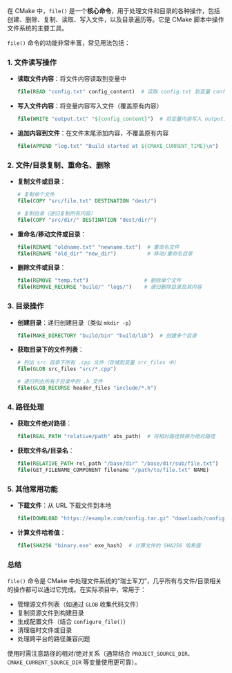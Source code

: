 在 CMake 中，`file()` 是一个**核心命令**，用于处理文件和目录的各种操作，包括创建、删除、复制、读取、写入文件，以及目录遍历等。它是 CMake 脚本中操作文件系统的主要工具。

`file()` 命令的功能非常丰富，常见用法包括：


### 1. 文件读写操作
- **读取文件内容**：将文件内容读取到变量中
  ```cmake
  file(READ "config.txt" config_content)  # 读取 config.txt 到变量 config_content
  ```

- **写入文件内容**：将变量内容写入文件（覆盖原有内容）
  ```cmake
  file(WRITE "output.txt" "${config_content}")  # 将变量内容写入 output.txt
  ```

- **追加内容到文件**：在文件末尾添加内容，不覆盖原有内容
  ```cmake
  file(APPEND "log.txt" "Build started at ${CMAKE_CURRENT_TIME}\n")
  ```


### 2. 文件/目录复制、重命名、删除
- **复制文件或目录**：
  ```cmake
  # 复制单个文件
  file(COPY "src/file.txt" DESTINATION "dest/")
  
  # 复制目录（递归复制所有内容）
  file(COPY "src/dir/" DESTINATION "dest/dir/")
  ```

- **重命名/移动文件或目录**：
  ```cmake
  file(RENAME "oldname.txt" "newname.txt")  # 重命名文件
  file(RENAME "old_dir" "new_dir")          # 移动/重命名目录
  ```

- **删除文件或目录**：
  ```cmake
  file(REMOVE "temp.txt")                  # 删除单个文件
  file(REMOVE_RECURSE "build/" "logs/")    # 递归删除目录及其内容
  ```


### 3. 目录操作
- **创建目录**：递归创建目录（类似 `mkdir -p`）
  ```cmake
  file(MAKE_DIRECTORY "build/bin" "build/lib")  # 创建多个目录
  ```

- **获取目录下的文件列表**：
  ```cmake
  # 列出 src 目录下所有 .cpp 文件（存储到变量 src_files 中）
  file(GLOB src_files "src/*.cpp")
  
  # 递归列出所有子目录中的 .h 文件
  file(GLOB_RECURSE header_files "include/*.h")
  ```


### 4. 路径处理
- **获取文件绝对路径**：
  ```cmake
  file(REAL_PATH "relative/path" abs_path)  # 将相对路径转换为绝对路径
  ```

- **获取文件名/目录名**：
  ```cmake
  file(RELATIVE_PATH rel_path "/base/dir" "/base/dir/sub/file.txt")  # 计算相对路径
  file(GET_FILENAME_COMPONENT filename "/path/to/file.txt" NAME)     # 获取文件名（file.txt）
  ```


### 5. 其他常用功能
- **下载文件**：从 URL 下载文件到本地
  ```cmake
  file(DOWNLOAD "https://example.com/config.tar.gz" "downloads/config.tar.gz")
  ```

- **计算文件哈希值**：
  ```cmake
  file(SHA256 "binary.exe" exe_hash)  # 计算文件的 SHA256 哈希值
  ```


### 总结
`file()` 命令是 CMake 中处理文件系统的“瑞士军刀”，几乎所有与文件/目录相关的操作都可以通过它完成。在实际项目中，常用于：
- 管理源文件列表（如通过 `GLOB` 收集代码文件）
- 复制资源文件到构建目录
- 生成配置文件（结合 `configure_file()`）
- 清理临时文件或目录
- 处理跨平台的路径兼容问题

使用时需注意路径的相对/绝对关系（通常结合 `PROJECT_SOURCE_DIR`、`CMAKE_CURRENT_SOURCE_DIR` 等变量使用更可靠）。